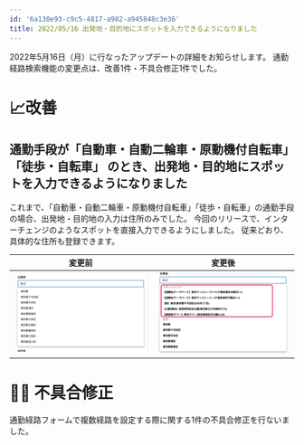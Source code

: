 ```yaml
---
id: '6a130e93-c9c5-4817-a982-a945848c3e36'
title: 2022/05/16 出発地・目的地にスポットを入力できるようになりました
---
```


2022年5月16日（月）に行なったアップデートの詳細をお知らせします。
通勤経路検索機能の変更点は、改善1件・不具合修正1件でした。

# 📈改善
## 通勤手段が「自動車・自動二輪車・原動機付自転車」「徒歩・自転車」 のとき、出発地・目的地にスポットを入力できるようになりました
これまで、「自動車・自動二輪車・原動機付自転車」「徒歩・自転車」の通勤手段の場合、出発地・目的地の入力は住所のみでした。
今回のリリースで、インターチェンジのようなスポットを直接入力できるようにしました。
従来どおり、具体的な住所も登録できます。

| 変更前 | 変更後 |
| --- | --- |
|![変更前: 住所のみ選択できました](./before.png)|![変更後: スポットエリアが選べるようになりました](./after.png)|

# 👨‍⚕️ 不具合修正
通勤経路フォームで複数経路を設定する際に関する1件の不具合修正を行ないました。